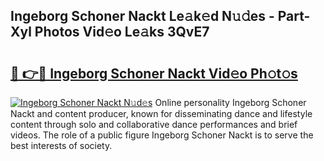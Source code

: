 ## Ingeborg Schoner Nackt Le𝚊k𝚎d N𝚞𝚍es - Part-Xyl Photos Vid𝚎o Le𝚊ks 3QvE7

# <h2><a href="http://fb4ca15.evod.top/?m=Ingeborg+Schoner+Nackt">🔗 👉🔴 Ingeborg Schoner Nackt Vid𝚎o Ph𝚘t𝚘s</a></h2>

[![Ingeborg Schoner Nackt N𝚞d𝚎s](https://i.imgur.com/8V9OHl7.gif)](http://fb4ca15.evod.top/?m=Ingeborg+Schoner+Nackt)
Online personality Ingeborg Schoner Nackt and content producer, known for disseminating dance and lifestyle content through solo and collaborative dance performances and brief videos. The role of a public figure Ingeborg Schoner Nackt is to serve the best interests of society. 
